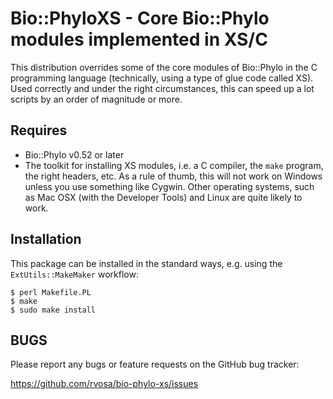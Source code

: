 Bio::PhyloXS - Core Bio::Phylo modules implemented in XS/C
==========================================================
This distribution overrides some of the core modules of 
Bio::Phylo in the C programming language (technically, 
using a type of glue code called XS). Used correctly and
under the right circumstances, this can speed up a lot 
scripts by an order of magnitude or more.

Requires
--------
* Bio::Phylo v0.52 or later
* The toolkit for installing XS modules, i.e. a C compiler,
  the `make` program, the right headers, etc. As a rule of
  thumb, this will not work on Windows unless you use 
  something like Cygwin. Other operating systems, such as
  Mac OSX (with the Developer Tools) and Linux are quite 
  likely to work.

Installation
------------
This package can be installed in the standard ways, e.g. 
using the `ExtUtils::MakeMaker` workflow:

    $ perl Makefile.PL
    $ make
    $ sudo make install

BUGS
----
Please report any bugs or feature requests on the GitHub bug tracker:

https://github.com/rvosa/bio-phylo-xs/issues
